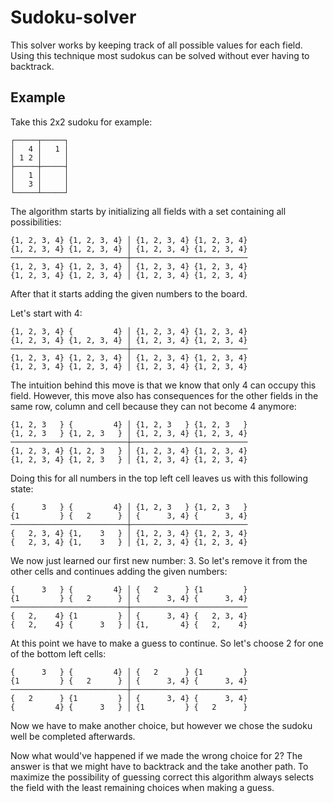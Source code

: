 # Sudoku-solver
This solver works by keeping track of all possible values for each field. Using this technique most sudokus can be solved without ever having to backtrack.

## Example

Take this 2x2 sudoku for example:

```
┌─────┬─────┐
│   4 │   1 │
│ 1 2 │     │
├─────┼─────┤
│   1 │     │
│   3 │     │
└─────┴─────┘
```



The algorithm starts by initializing all fields with a set containing all possibilities:

````
{1, 2, 3, 4} {1, 2, 3, 4} │ {1, 2, 3, 4} {1, 2, 3, 4}
{1, 2, 3, 4} {1, 2, 3, 4} │ {1, 2, 3, 4} {1, 2, 3, 4}
──────────────────────────┼──────────────────────────
{1, 2, 3, 4} {1, 2, 3, 4} │ {1, 2, 3, 4} {1, 2, 3, 4}
{1, 2, 3, 4} {1, 2, 3, 4} │ {1, 2, 3, 4} {1, 2, 3, 4}
````

 

After that it starts adding the given numbers to the board.

Let's start with 4:

````
{1, 2, 3, 4} {         4} │ {1, 2, 3, 4} {1, 2, 3, 4}
{1, 2, 3, 4} {1, 2, 3, 4} │ {1, 2, 3, 4} {1, 2, 3, 4}
──────────────────────────┼──────────────────────────
{1, 2, 3, 4} {1, 2, 3, 4} │ {1, 2, 3, 4} {1, 2, 3, 4}
{1, 2, 3, 4} {1, 2, 3, 4} │ {1, 2, 3, 4} {1, 2, 3, 4}
````

The intuition behind this move is that we know that only 4 can occupy this field. However, this move also has consequences for the other fields in the same row, column and cell because they can not become 4 anymore:

````
{1, 2, 3   } {         4} │ {1, 2, 3   } {1, 2, 3   }
{1, 2, 3   } {1, 2, 3   } │ {1, 2, 3, 4} {1, 2, 3, 4}
──────────────────────────┼──────────────────────────
{1, 2, 3, 4} {1, 2, 3   } │ {1, 2, 3, 4} {1, 2, 3, 4}
{1, 2, 3, 4} {1, 2, 3   } │ {1, 2, 3, 4} {1, 2, 3, 4}
````

Doing this for all numbers in the top left cell leaves us with this following state:

```
{      3   } {         4} │ {1, 2, 3   } {1, 2, 3   }
{1         } {   2      } │ {      3, 4} {      3, 4}
──────────────────────────┼──────────────────────────
{   2, 3, 4} {1,    3   } │ {1, 2, 3, 4} {1, 2, 3, 4}
{   2, 3, 4} {1,    3   } │ {1, 2, 3, 4} {1, 2, 3, 4}
```

We now just learned our first new number: 3. So let's remove it from the other cells and continues adding the given numbers:

````
{      3   } {         4} │ {   2      } {1         }
{1         } {   2      } │ {      3, 4} {      3, 4}
──────────────────────────┼──────────────────────────
{   2,    4} {1         } │ {      3, 4} {   2, 3, 4}
{   2,    4} {      3   } │ {1,       4} {   2,    4}
````

At this point we have to make a guess to continue. So let's choose 2 for one of the bottom left cells:

````
{      3   } {         4} │ {   2      } {1         }
{1         } {   2      } │ {      3, 4} {      3, 4}
──────────────────────────┼──────────────────────────
{   2      } {1         } │ {      3, 4} {      3, 4}
{         4} {      3   } │ {1         } {   2      }
````

Now we have to make another choice, but however we chose the sudoku well be completed afterwards.



Now what would've happened if we made the wrong choice for 2? The answer is that we might have to backtrack and the take another path. To maximize the possibility of guessing correct this algorithm always selects the field with the least remaining choices when making a guess.